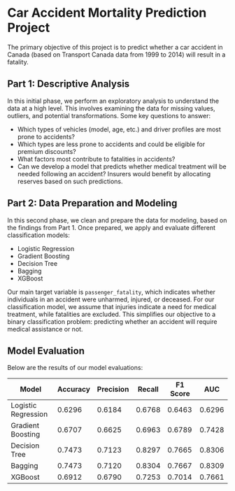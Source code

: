 # Car Accident Mortality Prediction Project

The primary objective of this project is to predict whether a car accident in Canada (based on Transport Canada data 
from 1999 to 2014) will result in a fatality. 

## Part 1: Descriptive Analysis

In this initial phase, we perform an exploratory analysis to understand the data at a high level. 
This involves examining the data for missing values, outliers, and potential transformations. 
Some key questions to answer:

- Which types of vehicles (model, age, etc.) and driver profiles are most prone to accidents?
- Which types are less prone to accidents and could be eligible for premium discounts?
- What factors most contribute to fatalities in accidents?
- Can we develop a model that predicts whether medical treatment will be needed following an accident? Insurers would benefit by allocating reserves based on such predictions.

## Part 2: Data Preparation and Modeling

In this second phase, we clean and prepare the data for modeling, based on the findings from Part 1. 
Once prepared, we apply and evaluate different classification models:
- Logistic Regression
- Gradient Boosting
- Decision Tree
- Bagging
- XGBoost


Our main target variable is `passenger_fatality`, which indicates whether individuals in an accident were unharmed, injured, or deceased. For our classification model, we assume that injuries indicate a need for medical treatment, while fatalities are excluded. This simplifies our objective to a binary classification problem: predicting whether an accident will require medical assistance or not.


## Model Evaluation

Below are the results of our model evaluations:

| Model                | Accuracy | Precision | Recall | F1 Score | AUC    |
|----------------------|----------|-----------|--------|----------|--------|
| Logistic Regression  | 0.6296   | 0.6184    | 0.6768 | 0.6463   | 0.6296 |
| Gradient Boosting    | 0.6707   | 0.6625    | 0.6963 | 0.6789   | 0.7428 |
| Decision Tree        | 0.7473   | 0.7123    | 0.8297 | 0.7665   | 0.8306 |
| Bagging              | 0.7473   | 0.7120    | 0.8304 | 0.7667   | 0.8309 |
| XGBoost              | 0.6912   | 0.6790    | 0.7253 | 0.7014   | 0.7661 |

